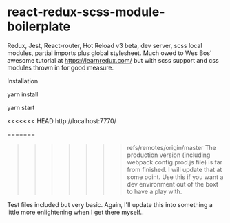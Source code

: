 # react-redux-scss-module-boilerplate
Redux, Jest, React-router, Hot Reload v3 beta, dev server, scss local modules, partial imports plus global stylesheet. Much owed to Wes Bos' awesome tutorial at https://learnredux.com/ but with scss support and css modules thrown in for good measure.

Installation

yarn install

yarn start

<<<<<<< HEAD
http://localhost:7770/

=======
>>>>>>> refs/remotes/origin/master
The production version (including webpack.config.prod.js file) is far from finished. I will update that at some point. Use this if you want a dev environment out of the boxt to have a play with.

Test files included but very basic. Again, I'll update this into something a little more enlightening when I get there myself..
